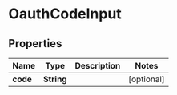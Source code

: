 
# OauthCodeInput

## Properties
Name | Type | Description | Notes
------------ | ------------- | ------------- | -------------
**code** | **String** |  |  [optional]



